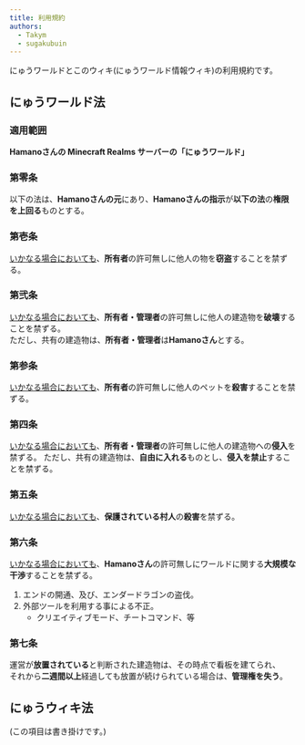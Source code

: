 ```yaml
---
title: 利用規約
authors:
  - Takym
  - sugakubuin
---
```

にゅうワールドとこのウィキ(にゅうワールド情報ウィキ)の利用規約です。

## にゅうワールド法
### 適用範囲
**Hamanoさんの Minecraft Realms サーバーの「にゅうワールド」**

### 第零条
以下の法は、**Hamanoさんの元**にあり、**Hamanoさんの指示**が**以下の法**の**権限を上回る**ものとする。

### 第壱条
<u>いかなる場合においても</u>、**所有者**の許可無しに他人の物を**窃盗**することを禁ずる。

### 第弐条
<u>いかなる場合においても</u>、**所有者・管理者**の許可無しに他人の建造物を**破壊**することを禁ずる。<br />
ただし、共有の建造物は、**所有者・管理者**は**Hamanoさん**とする。

### 第参条
<u>いかなる場合においても</u>、**所有者**の許可無しに他人のペットを**殺害**することを禁ずる。

### 第四条
<u>いかなる場合においても</u>、**所有者・管理者**の許可無しに他人の建造物への**侵入**を禁ずる。
ただし、共有の建造物は、**自由に入れる**ものとし、**侵入を禁止**することを禁ずる。

### 第五条
<u>いかなる場合においても</u>、**保護されている村人**の**殺害**を禁ずる。

### 第六条
<u>いかなる場合においても</u>、**Hamanoさん**の許可無しにワールドに関する**大規模な干渉**することを禁ずる。
1. エンドの開通、及び、エンダードラゴンの盗伐。
2. 外部ツールを利用する事による不正。
	* クリエイティブモード、チートコマンド、等

### 第七条
運営が**放置されている**と判断された建造物は、その時点で看板を建てられ、<br />
それから**二週間以上**経過しても放置が続けられている場合は、**管理権を失う**。

## にゅうウィキ法
(この項目は書き掛けです。)

